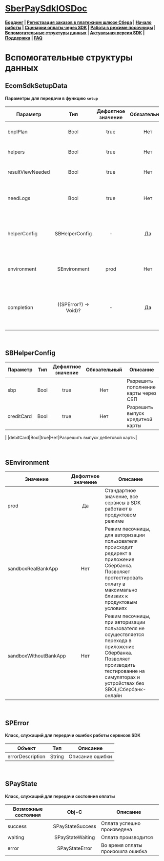 # [SberPaySdkIOSDoc](https://sdkpay.github.io/SberPaySdkIOSDoc/)

#### [Бординг](https://sdkpay.github.io/SberPaySdkIOSDoc/boarding) | [Регистрация заказов в платежном шлюзе Сбера](https://sdkpay.github.io/SberPaySdkIOSDoc/order_registration) | [Начало работы](https://sdkpay.github.io/SberPaySdkIOSDoc/start) | [Сценарии оплаты через SDK](https://sdkpay.github.io/SberPaySdkIOSDoc/payment_script) | [Работа в режиме посочницы](https://sdkpay.github.io/SberPaySdkIOSDoc/sandbox_mode) | [Вспомогательные структуры данных](https://sdkpay.github.io/SberPaySdkIOSDoc/data_structures) | [Актуальная версия SDK](https://sdkpay.github.io/SberPaySdkIOSDoc/version) | [Поддержка](https://sdkpay.github.io/SberPaySdkIOSDoc/support) | [FAQ](https://sdkpay.github.io/SberPaySdkIOSDoc/faq)

# Вспомогательные структуры данных

## EcomSdkSetupData

#### Параметры для передачи в функцию `setup`

|Параметр|Тип|Дефолтное значение|Обязательный|Описание|
|---|:---:|:---:|:---:|---|
|bnplPlan|Bool|true|Нет|Функционал «Оплата частями»|
|helpers|Bool|true|Нет|Функционал Helpers (Помогашки)|
|resultViewNeeded|Bool|true|Нет|Отображение экранов со статусом|
|needLogs|Bool|true|Нет|Выведение логов в консоль в режиме песочницы|
|helperConfig|SBHelperConfig|-|Да|Настройки функционала Helpers (Помогашки).<br>Структура [SBHelperConfig](https://sdkpay.github.io/SberPaySdkIOSDoc/data_structures#sbhelperconfig)|
|environment|SEnvironment|prod|Нет|Выбор окружения sdk для работы.<br>Структура [SEnvironment](https://sdkpay.github.io/SberPaySdkIOSDoc/data_structures#senvironment)|
|completion|((SPError?) -> Void)?|-|Да|Блок, отрабатыващий после инициализации SDK.<br>Структура [SPError](https://sdkpay.github.io/SberPaySdkIOSDoc/data_structures#sperror)|

<br>

## SBHelperConfig

|Параметр|Тип|Дефолтное значение|Обязательный|Описание|
|---|:---:|:---:|:---:|---|
|sbp|Bool|true|Нет|Разрешить пополнение карты через СБП|
|creditCard|Bool|true|Нет|Разрешить выпуск кредитной карты
|
|debitCard|Bool|true|Нет|Разрешить выпуск дебетовой карты|

<br>

## SEnvironment

|Значение|Дефолтное значение|Описание|
|---|:---:|---|
|prod|Да|Стандартное значение, все сервисы в SDK работают в продуктовом режиме|
|sandboxRealBankApp|Нет|Режим песочницы, для авторизации пользователя происходит редирект в приложение Сбербанка. Позволяет протестировать оплату в максимально близких к продуктовым условиях|
|sandboxWithoutBankApp|Нет|Режим песочницы, при авторизации пользователя не осуществляется перехода в приложение Сбербанка. Позволяет производить тестирование на симуляторах и устройствах без SBOL/Сбербанк-онлайн|

<br>

## SPError

####  Класс, служащий для передачи ошибок работы сервисов SDK

|Объект|Тип|Описание|
|---|:---:|---|
|errorDescription|String|Описание ошибки|

<br>

## SPayState

#### Класс, служащий для передачи состояния оплаты

|Возможные состояния|Obj-C|Описание|
|---|:---:|---|
|success|SPayStateSuccess|Оплата успешно произведена|
|waiting|SPayStateWaiting|Оплата производится|
|error|SPayStateError|Во время оплаты произошла ошибка|
